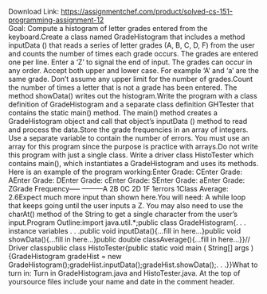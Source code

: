 Download Link: https://assignmentchef.com/product/solved-cs-151-programming-assignment-12
<br>
Goal: Compute a histogram of letter grades entered from the keyboard.Create a class named GradeHistogram that includes a method inputData () that reads a series of letter grades (A, B, C, D, F) from the user and counts the number of times each grade occurs. The grades are entered one per line. Enter a ‘Z’ to signal the end of input. The grades can occur in any order. Accept both upper and lower case. For example ‘A’ and ‘a’ are the same grade. Don’t assume any upper limit for the number of grades.Count the number of times a letter that is not a grade has been entered. The method showData() writes out the histogram.Write the program with a class definition of GradeHistogram and a separate class definition GHTester that contains the static main() method. The main() method creates a GradeHistogram object and call that object’s inputData () method to read and process the data.Store the grade frequencies in an array of integers. Use a separate variable to contain the number of errors. You must use an array for this program since the purpose is practice with arrays.Do not write this program with just a single class. Write a driver class HistoTester which contains main(), which instantiates a GradeHistogram and uses its methods. Here is an example of the program working:Enter Grade: CEnter Grade: AEnter Grade: DEnter Grade: cEnter Grade: SEnter Grade: aEnter Grade: ZGrade Frequency—– ———A 2B 0C 2D 1F 1errors 1Class Average: 2.6Expect much more input than shown here.You will need: A while loop that keeps going until the user inputs a Z. You may also need to use the charAt() method of the String to get a single character from the user’s input.Program Outline:import java.util.*;public class GradeHistogram{. . . instance variables . . .public void inputData(){…fill in here…}public void showData(){…fill in here…}public double classAverage(){…fill in here…}}// Driver classpublic class HistoTester{public static void main ( String[] args ){GradeHistogram gradeHist = new GradeHistogram();gradeHist.inputData();gradeHist.showData();. . .}}What to turn in: Turn in GradeHistogram.java and HistoTester.java. At the top of yoursource files include your name and date in the comment header.